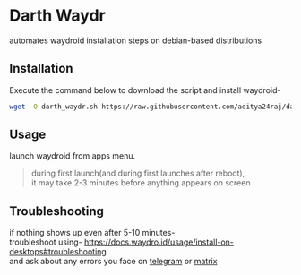 # Darth Waydr
automates waydroid installation steps on debian-based distributions 

## Installation
Execute the command below to download the script and install waydroid-

```bash
wget -O darth_waydr.sh https://raw.githubusercontent.com/aditya24raj/darth_waydr/main/darth_waydr.sh && bash darth_waydr.sh
```

## Usage
launch waydroid from apps menu.  
>
>during first launch(and during first launches after reboot),  
>it may take 2-3 minutes before anything appears on screen

## Troubleshooting
if nothing shows up even after 5-10 minutes-  
troubleshoot using- https://docs.waydro.id/usage/install-on-desktops#troubleshooting  
and ask about any errors you face on [telegram](https://t.me/WayDroid) or [matrix](https://matrix.to/#/#waydroid:connolly.tech)  

